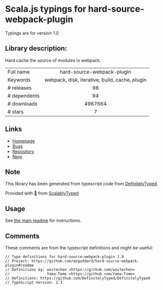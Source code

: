 
# Scala.js typings for hard-source-webpack-plugin

Typings are for version 1.0

## Library description:
Hard cache the source of modules in webpack.

|                    |                 |
| ------------------ | :-------------: |
| Full name          | hard-source-webpack-plugin |
| Keywords           | webpack, disk, iterative, build, cache, plugin |
| # releases         | 98 |
| # dependents       | 94 |
| # downloads        | 4967664 |
| # stars            | 7 |

## Links
- [Homepage](https://github.com/mzgoddard/hard-source-webpack-plugin#readme)
- [Bugs](https://github.com/mzgoddard/hard-source-webpack-plugin/issues)
- [Repository](https://github.com/mzgoddard/hard-source-webpack-plugin)
- [Npm](https://www.npmjs.com/package/hard-source-webpack-plugin)
    


## Note
This library has been generated from typescript code from [DefinitelyTyped](https://definitelytyped.org).

Provided with :purple_heart: from [ScalablyTyped](https://github.com/oyvindberg/ScalablyTyped)

## Usage
See [the main readme](../../readme.md) for instructions.

## Comments

These comments are from the typescript definitions and might be useful:
```
// Type definitions for hard-source-webpack-plugin 1.0
// Project: https://github.com/mzgoddard/hard-source-webpack-plugin#readme
// Definitions by: woitechen <https://github.com/woitechen>
//                 Yama-Tomo <https://github.com/Yama-Tomo>
// Definitions: https://github.com/DefinitelyTyped/DefinitelyTyped
// TypeScript Version: 2.3

```

